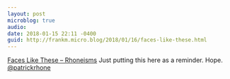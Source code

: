 ```yaml
---
layout: post
microblog: true
audio: 
date: 2018-01-15 22:11 -0400
guid: http://frankm.micro.blog/2018/01/16/faces-like-these.html
---
```

 [Faces Like These – Rhoneisms](http://www.patrickrhone.net/faces-like-these/) Just putting this here as a reminder. Hope. [@patrickrhone](https://micro.blog/patrickrhone) 
